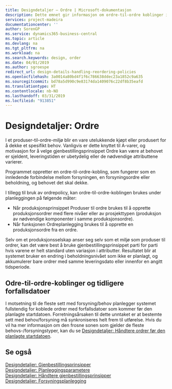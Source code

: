 ```yaml
---
title: Designdetaljer – Ordre | Microsoft-dokumentasjon
description: Dette emnet gir informasjon om ordre-til-ordre koblinger i et produser-til-ordre-miljø.
services: project-madeira
documentationcenter: ''
author: SorenGP
ms.service: dynamics365-business-central
ms.topic: article
ms.devlang: na
ms.tgt_pltfrm: na
ms.workload: na
ms.search.keywords: design, order
ms.date: 04/01/2019
ms.author: sgroespe
redirect_url: design-details-handling-reordering-policies
ms.openlocfilehash: 3a0014a80bd4f1f6c786638ddec23a1852c9a635
ms.sourcegitcommit: bd78a5d990c9e83174da1409076c22df8b35eafd
ms.translationtype: HT
ms.contentlocale: nb-NO
ms.lasthandoff: 03/31/2019
ms.locfileid: "913851"
---
```

# <a name="design-details-order"></a>Designdetaljer: Ordre
I et produser-til-ordre-miljø blir en vare utelukkende kjøpt eller produsert for å dekke et spesifikt behov. Vanligvis er dette knyttet til A-varer, og motivasjon for å velge gjenbestillingsprinsippet Ordre kan være at behovet er sjeldent, leveringstiden er ubetydelig eller de nødvendige attributtene varierer.  

Programmet oppretter en ordre-til-ordre-kobling, som fungerer som en innledende forbindelse mellom forsyningen, en forsyningsordre eller beholdning, og behovet det skal dekke.  

I tillegg til bruk av ordrepolicy, kan ordre-til-ordre-koblingen brukes under planleggingen på følgende måter:  

* Når produksjonsprinsippet Produser til ordre brukes til å opprette produksjonsordrer med flere nivåer eller av prosjekttypen (produksjon av nødvendige komponenter i samme produksjonsordre).  
* Når funksjonen Ordreplanlegging brukes til å opprette en produksjonsordre fra en ordre.  

Selv om et produksjonsselskap anser seg selv som et miljø som produser til ordrer, kan det være best å bruke gjenbestillingsprinsippet parti for parti hvis varene er helt standard uten variasjon i attributter. Resultatet blir at systemet bruker en endring i beholdningsnivået som ikke er planlagt, og akkumulerer bare ordrer med samme leveringsdato eller innenfor en angitt tidsperiode.  

## <a name="order-to-order-links-and-past-due-dates"></a>Odre-til-ordre-koblinger og tidligere forfallsdatoer  
I motsetning til de fleste sett med forsyning/behov planlegger systemet fullstendig for koblede ordrer med forfallsdatoer som kommer før den planlagte startdatoen. Forretningsårsaken til dette unntaket er at bestemte sett med behov/forsyning må synkroniseres helt frem til utførelse. Hvis du vil ha mer informasjon om den frosne sonen som gjelder de fleste behovs-/forsyningstyper, kan du se [Designdetaljer: Håndtere ordrer før den planlagte startdatoen](design-details-dealing-with-orders-before-the-planning-starting-date.md).  

## <a name="see-also"></a>Se også  
[Designdetaljer: Gjenbestillingsprinsipper](design-details-reordering-policies.md)   
[Designdetaljer: Planleggingsparametere](design-details-planning-parameters.md)   
[Designdetaljer: Håndtere gjenbestillingsprinsipper](design-details-handling-reordering-policies.md)   
[Designdetaljer: Forsyningsplanlegging](design-details-supply-planning.md)
